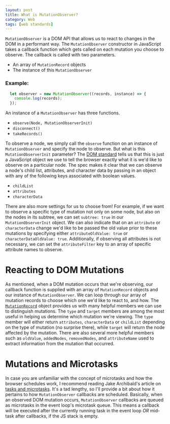 ```yaml
---
layout: post
title: What is MutationObserver?
category: Web
tags: [web standards]
---
```


`MutationObserver` is a DOM API that allows us to react to changes in the DOM in a
performant way. The `MutationObserver` constructor in JavaScript takes a callback
function which gets called on each mutation you choose to observe. The callback is
called with two parameters.

 - An array of `MutationRecord` objects
 - The instance of this `MutationObserver`

### Example:

```js
  let observer = new MutationObserver((records, instance) => {
    console.log(records);
  });
```

An instance of a `MutationObserver` has three functions.

 - `observe(Node, MutationObserverInit)`
 - `disconnect()`
 - `takeRecords()`

To observe a node, we simply call the `observe` function on an instance of `MutationObserver` and specify
the node to observe. But what is this `MutationObserverInit` parameter?
The [DOM standard](https://dom.spec.whatwg.org/#dictdef-mutationobserverinit) tells us that this is just
a JavaScript object we use to tell the browser exactly what it is we'd like to observe on a particular
node. The spec makes it clear that we can observe a node's child list, attributes, and character
data by passing in an object with any of the following keys associated with boolean values.

 - `childList`
 - `attributes`
 - `characterData`

There are also more settings for us to choose from! For example, if we want to observe a specific
type of mutation not only on some node, but also on the nodes in its subtree, we can set `subtree: true` in
our `MutationObserverInit` object. We can also indicate that on an `attribute` or `characterData` change
we'd like to be passed the old value prior to these mutations by specifying either `attributeOldValue: true`
or `characterDataOldValue: true`. Additionally, if observing all attributes is not necessary, we can set
the `attributeFilter` key to an array of specific attribute names to observe.

# Reacting to DOM Mutations

As mentioned, when a DOM mutation occurs that we're observing, our callback function is supplied with
an array of `MutationRecord` objects and our instance of `MutationObserver`. We can loop through our
array of mutation records to choose which one we'd like to react to, and how. The
[`MutationRecord`](https://dom.spec.whatwg.org/#interface-mutationrecord) object provides us with many
helpful members we can use to distinguish mutations. The `type` and `target` members are among the most
useful in helping us determine which mutation we're viewing. The `type` member will either return
`attributes`, `characterData` or `childList` depending on the type of mutation (no surprise there), while
`target` will return the node affected by the mutation. There are also several more helpful members such as
`oldValue`, `addedNodes`, `removedNodes`, and `attributeName` used to extract information from the
mutation that occurred.

# Mutations and Microtasks

In case you are unfamiliar with the concept of microtasks and how the browser schedules work, I recommend reading
Jake Archibald's article on [tasks and microtasks](https://jakearchibald.com/2015/tasks-microtasks-queues-and-schedules/).
It's a tad lengthy, so I'll provide a bit about how it pertains to how `MutationObserver` callbacks are scheduled.
Basically, when an observed DOM mutation occurs, `MutationObserver` callbacks are queued as microtasks in the event loop's
microtask queue. This means a callback will be executed after the currently running task in the event loop *OR* mid-task
after callbacks, if the JS stack is empty.
